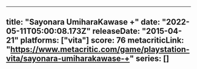 
---
title: "Sayonara UmiharaKawase +"
date: "2022-05-11T05:00:08.173Z"
releaseDate: "2015-04-21"
platforms: ["vita"]
score: 76
metacriticLink: "https://www.metacritic.com/game/playstation-vita/sayonara-umiharakawase-+"
series: []
---
